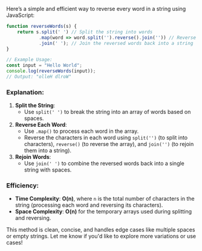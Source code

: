 Here’s a simple and efficient way to reverse every word in a string using JavaScript:

```javascript
function reverseWords(s) {
    return s.split(' ') // Split the string into words
            .map(word => word.split('').reverse().join('')) // Reverse each word
            .join(' '); // Join the reversed words back into a string
}

// Example Usage:
const input = "Hello World";
console.log(reverseWords(input));
// Output: "olleH dlroW"
```

### Explanation:
1. **Split the String**:
   - Use `split(' ')` to break the string into an array of words based on spaces.
2. **Reverse Each Word**:
   - Use `.map()` to process each word in the array.
   - Reverse the characters in each word using `split('')` (to split into characters), `reverse()` (to reverse the array), and `join('')` (to rejoin them into a string).
3. **Rejoin Words**:
   - Use `join(' ')` to combine the reversed words back into a single string with spaces.

### Efficiency:
- **Time Complexity**: **O(n)**, where `n` is the total number of characters in the string (processing each word and reversing its characters).
- **Space Complexity**: **O(n)** for the temporary arrays used during splitting and reversing.

This method is clean, concise, and handles edge cases like multiple spaces or empty strings. Let me know if you'd like to explore more variations or use cases!